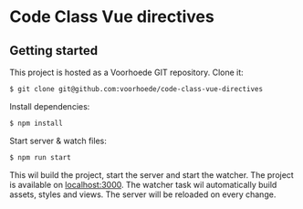 # Code Class Vue directives

## Getting started

This project is hosted as a Voorhoede GIT repository. Clone it:

``` bash
$ git clone git@github.com:voorhoede/code-class-vue-directives
```

Install dependencies:

``` bash
$ npm install
```

Start server & watch files:

``` bash
$ npm run start
```

This wil build the project, start the server and start the watcher. The project is available on [localhost:3000](http://localhost:3000). The watcher task wil automatically build assets, styles and views. The server will be reloaded on every change.
